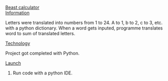 <ins>Beast calculator</ins><br>
<ins>Information</ins><br>

Letters were translated into numbers from 1 to 24. A to 1, b to 2, c to 3, etc.  with a python dictionary. When a word gets inputed, programme translates word to 
sum of translated letters.<br>
  
<ins>Technology</ins><br>
  
Project got completed with Python. <br>
  
<ins>Launch</ins><br>
1. Run code with a python IDE.
